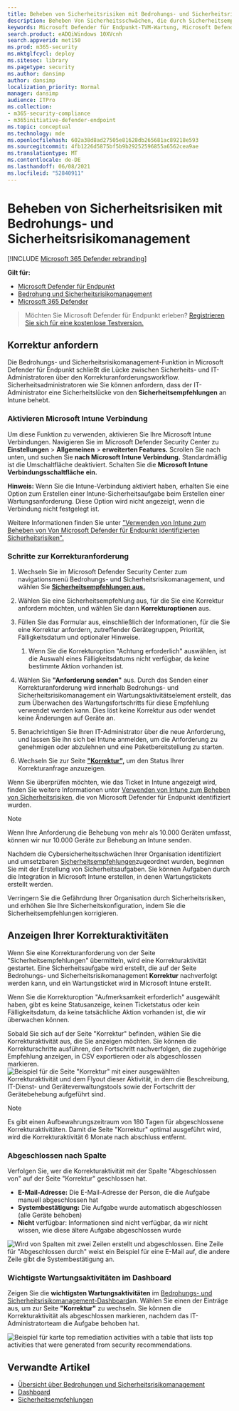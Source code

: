 ```yaml
---
title: Beheben von Sicherheitsrisiken mit Bedrohungs- und Sicherheitsrisikomanagement
description: Beheben Von Sicherheitsschwächen, die durch Sicherheitsempfehlungen erkannt werden, und Erstellen von Ausnahmen bei Bedarf in Bedrohungs- und Sicherheitsrisikomanagement.
keywords: Microsoft Defender für Endpunkt-TVM-Wartung, Microsoft Defender für Endpunkt-TVM, Bedrohungs- und Sicherheitsrisikomanagement, Bedrohungs-& Sicherheitsrisikomanagement, Bedrohungs-& Sicherheitsrisikomanagement-Wartung, TVM-Wartungs-Intune, TVM-Korrektur sccm
search.product: eADQiWindows 10XVcnh
search.appverid: met150
ms.prod: m365-security
ms.mktglfcycl: deploy
ms.sitesec: library
ms.pagetype: security
ms.author: dansimp
author: dansimp
localization_priority: Normal
manager: dansimp
audience: ITPro
ms.collection:
- m365-security-compliance
- m365initiative-defender-endpoint
ms.topic: conceptual
ms.technology: mde
ms.openlocfilehash: 602a38d8ad27505e81628db265681ac89218e593
ms.sourcegitcommit: 4fb1226d5875bf5b9b29252596855a6562cea9ae
ms.translationtype: MT
ms.contentlocale: de-DE
ms.lasthandoff: 06/08/2021
ms.locfileid: "52840911"
---
```

# <a name="remediate-vulnerabilities-with-threat-and-vulnerability-management"></a>Beheben von Sicherheitsrisiken mit Bedrohungs- und Sicherheitsrisikomanagement

[!INCLUDE [Microsoft 365 Defender rebranding](../../includes/microsoft-defender.md)]

**Gilt für:**
- [Microsoft Defender für Endpunkt](https://go.microsoft.com/fwlink/?linkid=2154037)
- [Bedrohung und Sicherheitsrisikomanagement](next-gen-threat-and-vuln-mgt.md)
- [Microsoft 365 Defender](https://go.microsoft.com/fwlink/?linkid=2118804)

>Möchten Sie Microsoft Defender für Endpunkt erleben? [Registrieren Sie sich für eine kostenlose Testversion.](https://www.microsoft.com/microsoft-365/windows/microsoft-defender-atp?ocid=docs-wdatp-portaloverview-abovefoldlink)

## <a name="request-remediation"></a>Korrektur anfordern

Die Bedrohungs- und Sicherheitsrisikomanagement-Funktion in Microsoft Defender für Endpunkt schließt die Lücke zwischen Sicherheits- und IT-Administratoren über den Korrekturanforderungsworkflow. Sicherheitsadministratoren wie Sie können anfordern, dass der IT-Administrator eine Sicherheitslücke von den **Sicherheitsempfehlungen** an Intune behebt.

### <a name="enable-microsoft-intune-connection"></a>Aktivieren Microsoft Intune Verbindung

Um diese Funktion zu verwenden, aktivieren Sie Ihre Microsoft Intune Verbindungen. Navigieren Sie im Microsoft Defender Security Center zu **Einstellungen**  >  **Allgemeinen**  >  **erweiterten Features.** Scrollen Sie nach unten, und suchen Sie **nach Microsoft Intune Verbindung.** Standardmäßig ist die Umschaltfläche deaktiviert. Schalten Sie die **Microsoft Intune Verbindungsschaltfläche** **ein.**

**Hinweis:** Wenn Sie die Intune-Verbindung aktiviert haben, erhalten Sie eine Option zum Erstellen einer Intune-Sicherheitsaufgabe beim Erstellen einer Wartungsanforderung. Diese Option wird nicht angezeigt, wenn die Verbindung nicht festgelegt ist.

Weitere Informationen finden Sie unter ["Verwenden von Intune zum Beheben von Von Microsoft Defender für Endpunkt identifizierten Sicherheitsrisiken".](/intune/atp-manage-vulnerabilities)

### <a name="remediation-request-steps"></a>Schritte zur Korrekturanforderung

1. Wechseln Sie im Microsoft Defender Security Center zum navigationsmenü Bedrohungs- und Sicherheitsrisikomanagement, und wählen Sie [**Sicherheitsempfehlungen aus.**](tvm-security-recommendation.md)

2. Wählen Sie eine Sicherheitsempfehlung aus, für die Sie eine Korrektur anfordern möchten, und wählen Sie dann **Korrekturoptionen** aus.

3. Füllen Sie das Formular aus, einschließlich der Informationen, für die Sie eine Korrektur anfordern, zutreffender Gerätegruppen, Priorität, Fälligkeitsdatum und optionaler Hinweise.
    1. Wenn Sie die Korrekturoption "Achtung erforderlich" auswählen, ist die Auswahl eines Fälligkeitsdatums nicht verfügbar, da keine bestimmte Aktion vorhanden ist.

4. Wählen Sie **"Anforderung senden"** aus. Durch das Senden einer Korrekturanforderung wird innerhalb Bedrohungs- und Sicherheitsrisikomanagement ein Wartungsaktivitätselement erstellt, das zum Überwachen des Wartungsfortschritts für diese Empfehlung verwendet werden kann. Dies löst keine Korrektur aus oder wendet keine Änderungen auf Geräte an.

5. Benachrichtigen Sie Ihren IT-Administrator über die neue Anforderung, und lassen Sie ihn sich bei Intune anmelden, um die Anforderung zu genehmigen oder abzulehnen und eine Paketbereitstellung zu starten.

6. Wechseln Sie zur Seite [**"Korrektur",**](tvm-remediation.md) um den Status Ihrer Korrekturanfrage anzuzeigen.

Wenn Sie überprüfen möchten, wie das Ticket in Intune angezeigt wird, finden Sie weitere Informationen unter [Verwenden von Intune zum Beheben von Sicherheitsrisiken,](/intune/atp-manage-vulnerabilities) die von Microsoft Defender für Endpunkt identifiziert wurden.

>[!NOTE]
>Wenn Ihre Anforderung die Behebung von mehr als 10.000 Geräten umfasst, können wir nur 10.000 Geräte zur Behebung an Intune senden.

Nachdem die Cybersicherheitsschwächen Ihrer Organisation identifiziert und umsetzbaren [Sicherheitsempfehlungen](tvm-security-recommendation.md)zugeordnet wurden, beginnen Sie mit der Erstellung von Sicherheitsaufgaben. Sie können Aufgaben durch die Integration in Microsoft Intune erstellen, in denen Wartungstickets erstellt werden.

Verringern Sie die Gefährdung Ihrer Organisation durch Sicherheitsrisiken, und erhöhen Sie Ihre Sicherheitskonfiguration, indem Sie die Sicherheitsempfehlungen korrigieren.

## <a name="view-your-remediation-activities"></a>Anzeigen Ihrer Korrekturaktivitäten

Wenn Sie eine Korrekturanforderung von der Seite "Sicherheitsempfehlungen" übermitteln, wird eine Korrekturaktivität gestartet. Eine Sicherheitsaufgabe wird erstellt, die auf der Seite Bedrohungs- und Sicherheitsrisikomanagement **Korrektur** nachverfolgt werden kann, und ein Wartungsticket wird in Microsoft Intune erstellt.

Wenn Sie die Korrekturoption "Aufmerksamkeit erforderlich" ausgewählt haben, gibt es keine Statusanzeige, keinen Ticketstatus oder kein Fälligkeitsdatum, da keine tatsächliche Aktion vorhanden ist, die wir überwachen können.

Sobald Sie sich auf der Seite "Korrektur" befinden, wählen Sie die Korrekturaktivität aus, die Sie anzeigen möchten. Sie können die Korrekturschritte ausführen, den Fortschritt nachverfolgen, die zugehörige Empfehlung anzeigen, in CSV exportieren oder als abgeschlossen markieren.
![Beispiel für die Seite "Korrektur" mit einer ausgewählten Korrekturaktivität und dem Flyout dieser Aktivität, in dem die Beschreibung, IT-Dienst- und Geräteverwaltungstools sowie der Fortschritt der Gerätebehebung aufgeführt sind.](images/remediation_flyouteolsw.png)

>[!NOTE]
> Es gibt einen Aufbewahrungszeitraum von 180 Tagen für abgeschlossene Korrekturaktivitäten. Damit die Seite "Korrektur" optimal ausgeführt wird, wird die Korrekturaktivität 6 Monate nach abschluss entfernt.

### <a name="completed-by-column"></a>Abgeschlossen nach Spalte

Verfolgen Sie, wer die Korrekturaktivität mit der Spalte "Abgeschlossen von" auf der Seite "Korrektur" geschlossen hat.

- **E-Mail-Adresse:** Die E-Mail-Adresse der Person, die die Aufgabe manuell abgeschlossen hat
- **Systembestätigung:** Die Aufgabe wurde automatisch abgeschlossen (alle Geräte behoben)
- **Nicht** verfügbar: Informationen sind nicht verfügbar, da wir nicht wissen, wie diese ältere Aufgabe abgeschlossen wurde

![Wird von Spalten mit zwei Zeilen erstellt und abgeschlossen. Eine Zeile für "Abgeschlossen durch" weist ein Beispiel für eine E-Mail auf, die andere Zeile gibt die Systembestätigung an.](images/tvm-completed-by.png)

### <a name="top-remediation-activities-in-the-dashboard"></a>Wichtigste Wartungsaktivitäten im Dashboard

Zeigen Sie die **wichtigsten Wartungsaktivitäten** im [Bedrohungs- und Sicherheitsrisikomanagement-Dashboard](tvm-dashboard-insights.md)an. Wählen Sie einen der Einträge aus, um zur Seite **"Korrektur"** zu wechseln. Sie können die Korrekturaktivität als abgeschlossen markieren, nachdem das IT-Administratorteam die Aufgabe behoben hat.

![Beispiel für karte top remediation activities with a table that lists top activities that were generated from security recommendations.](images/tvm-remediation-activities-card.png)

## <a name="related-articles"></a>Verwandte Artikel

- [Übersicht über Bedrohungen und Sicherheitsrisikomanagement](next-gen-threat-and-vuln-mgt.md)
- [Dashboard](tvm-dashboard-insights.md)
- [Sicherheitsempfehlungen](tvm-security-recommendation.md)